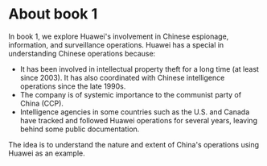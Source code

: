 # About book 1
In book 1, we explore Huawei's involvement in Chinese espionage, information, and surveillance operations.
Huawei has a special in understanding Chinese operations because:
  * It has been involved in intellectual property theft for a long time (at least since 2003). 
  It has also coordinated with Chinese intelligence operations since the late 1990s.
  * The company is of systemic importance to the communist party of China (CCP).
  * Intelligence agencies in some countries such as the U.S. and Canada have tracked and followed Huawei operations for several years, leaving behind some public documentation.

  The idea is to understand the nature and extent of China's operations using Huawei as an example.